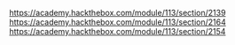 https://academy.hackthebox.com/module/113/section/2139
https://academy.hackthebox.com/module/113/section/2164
https://academy.hackthebox.com/module/113/section/2154